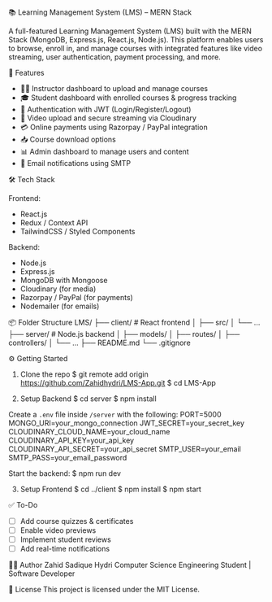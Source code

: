
📚 Learning Management System (LMS) – MERN Stack

A full-featured Learning Management System (LMS) built with the MERN Stack (MongoDB, Express.js, React.js, Node.js). This platform enables users to browse, enroll in, and manage courses with integrated features like video streaming, user authentication, payment processing, and more.

🚀 Features
- 👨‍🏫 Instructor dashboard to upload and manage courses
- 🎓 Student dashboard with enrolled courses & progress tracking
- 🔐 Authentication with JWT (Login/Register/Logout)
- 🎥 Video upload and secure streaming via Cloudinary
- 💳 Online payments using Razorpay / PayPal integration
- 📥 Course download options
- 📊 Admin dashboard to manage users and content
- 📨 Email notifications using SMTP

🛠 Tech Stack

Frontend:
- React.js
- Redux / Context API
- TailwindCSS / Styled Components

Backend:
- Node.js
- Express.js
- MongoDB with Mongoose
- Cloudinary (for media)
- Razorpay / PayPal (for payments)
- Nodemailer (for emails)

📦 Folder Structure
LMS/
├── client/                 # React frontend
│   ├── src/
│   └── ...
├── server/                 # Node.js backend
│   ├── models/
│   ├── routes/
│   ├── controllers/
│   └── ...
├── README.md
└── .gitignore

⚙️ Getting Started

1. Clone the repo
$ git remote add origin https://github.com/Zahidhydri/LMS-App.git
$ cd LMS-App

2. Setup Backend
$ cd server
$ npm install

Create a `.env` file inside `/server` with the following:
PORT=5000
MONGO_URI=your_mongo_connection
JWT_SECRET=your_secret_key
CLOUDINARY_CLOUD_NAME=your_cloud_name
CLOUDINARY_API_KEY=your_api_key
CLOUDINARY_API_SECRET=your_api_secret
SMTP_USER=your_email
SMTP_PASS=your_email_password

Start the backend:
$ npm run dev

3. Setup Frontend
$ cd ../client
$ npm install
$ npm start

✅ To-Do
- [ ] Add course quizzes & certificates
- [ ] Enable video previews
- [ ] Implement student reviews
- [ ] Add real-time notifications

🧑‍💻 Author
Zahid Sadique Hydri
Computer Science Engineering Student | Software Developer

📄 License
This project is licensed under the MIT License.
